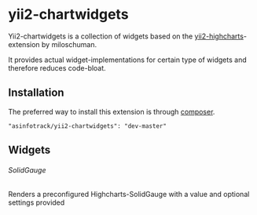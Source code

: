# yii2-chartwidgets
Yii2-chartwidgets is a collection of widgets based on the
[yii2-highcharts](https://github.com/miloschuman/yii2-highcharts)-extension by miloschuman.

It provides actual widget-implementations for certain type of widgets and therefore reduces code-bloat.


## Installation
The preferred way to install this extension is through [composer](http://getcomposer.org/download/).

	"asinfotrack/yii2-chartwidgets": "dev-master"

	
## Widgets

###### SolidGauge
Renders a preconfigured Highcharts-SolidGauge with a value and optional settings provided